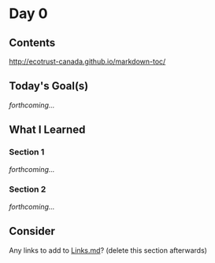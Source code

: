 # Day 0

## Contents

http://ecotrust-canada.github.io/markdown-toc/

## Today's Goal(s)

*forthcoming...*

## What I Learned

### Section 1

*forthcoming...*

### Section 2

*forthcoming...*

## Consider

Any links to add to [Links.md](../../Links.md)? (delete this section afterwards)
